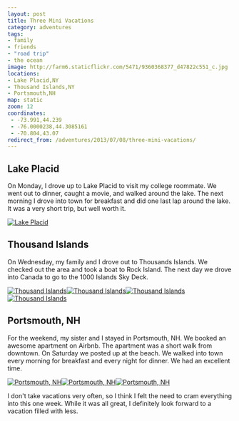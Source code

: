 ```yaml
---
layout: post
title: Three Mini Vacations
category: adventures
tags:
- family
- friends
- "road trip"
- the ocean
image: http://farm6.staticflickr.com/5471/9360368377_d47822c551_c.jpg
locations:
- Lake Placid,NY
- Thousand Islands,NY
- Portsmouth,NH
map: static
zoom: 12
coordinates:
 - -73.991,44.239
 - -76.0000238,44.3085161
 - -70.804,43.07
redirect_from: /adventures/2013/07/08/three-mini-vacations/
---
```



## Lake Placid

On Monday, I drove up to Lake Placid to visit my college roommate. We went out to dinner, caught a movie, and walked around the lake. The next morning I drove into town for breakfast and did one last lap around the lake. It was a very short trip, but well worth it.

<div class="photos">
<a href="http://www.flickr.com/photos/91218249@N05/9360383491/" title="Lake Placid by katydecorah, on Flickr"><img src="http://farm8.staticflickr.com/7320/9360383491_c42205937a_c.jpg"  alt="Lake Placid"></a>
</div>

## Thousand Islands

On Wednesday, my family and I drove out to Thousands Islands. We checked out the area and took a boat to Rock Island. The next day we drove into Canada to go to the 1000 Islands Sky Deck.

<div class="photos">
<a href="http://www.flickr.com/photos/91218249@N05/9363147042/" title="Thousand Islands by katydecorah, on Flickr"><img src="http://farm6.staticflickr.com/5321/9363147042_918e2d5d8a_c.jpg"  alt="Thousand Islands" class="pop-out"></a><a href="http://www.flickr.com/photos/91218249@N05/9363154376/" title="Thousand Islands by katydecorah, on Flickr"><img src="http://farm4.staticflickr.com/3825/9363154376_e2de0d8e81_c.jpg" class="img-thirds" alt="Thousand Islands"></a><a href="http://www.flickr.com/photos/91218249@N05/9360368377/" title="Thousand Islands by katydecorah, on Flickr"><img src="http://farm6.staticflickr.com/5471/9360368377_d47822c551_c.jpg" class="img-thirds" alt="Thousand Islands"></a><a href="http://www.flickr.com/photos/91218249@N05/9363158028/" title="Thousand Islands by katydecorah, on Flickr"><img src="http://farm4.staticflickr.com/3763/9363158028_f5d3d5fe5e_c.jpg" class="img-thirds" alt="Thousand Islands"></a>
</div>

## Portsmouth, NH

For the weekend, my sister and I stayed in Portsmouth, NH. We booked an awesome apartment on Airbnb. The apartment was a short walk from downtown. On Saturday we posted up at the beach. We walked into town every morning for breakfast and every night for dinner. We had an excellent time.

<div class="photos">
<a href="http://www.flickr.com/photos/91218249@N05/9363148054/" title="Portsmouth, NH by katydecorah, on Flickr"><img src="http://farm4.staticflickr.com/3766/9363148054_6ea80aa4e2_c.jpg" class="img-thirds" alt="Portsmouth, NH"></a><a href="http://www.flickr.com/photos/91218249@N05/9363149280/" title="Portsmouth, NH by katydecorah, on Flickr"><img src="http://farm3.staticflickr.com/2863/9363149280_fef8feb304_c.jpg" class="img-thirds" alt="Portsmouth, NH"></a><a href="http://www.flickr.com/photos/91218249@N05/9363152836/" title="Portsmouth, NH by katydecorah, on Flickr"><img src="http://farm6.staticflickr.com/5330/9363152836_9a546cd327_c.jpg" class="img-thirds" alt="Portsmouth, NH"></a>
</div>

I don't take vacations very often, so I think I felt the need to cram everything into this one week. While it was all great, I definitely look forward to a vacation filled with less.
